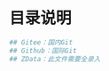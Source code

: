 <!--
 * @Descripttion: Sustainable
 * @version: 1.0.0
 * @Author: Kenny
 * @Date: 2021-10-29 22:47:57
 * @LastEditors: ~
 * @LastEditTime: 2024-06-03 12:04:17
-->
# 目录说明

```bash
## Gitee：国内Git
## Github：国际Git
## ZData：此文件需要全录入
```

